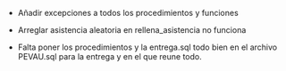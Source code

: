 - Añadir excepciones a todos los procedimientos y funciones
- Arreglar asistencia aleatoria en rellena_asistencia no funciona

- Falta poner los procedimientos y la entrega.sql todo bien en el archivo PEVAU.sql para la entrega y en el que reune todo.